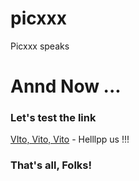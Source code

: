 # picxxx
Picxxx speaks
# Annd Now ... 
### Let's test the link

  [VIto, Vito, Vito](VitoVolt.png) - Helllpp us !!!

### That's all, Folks!
